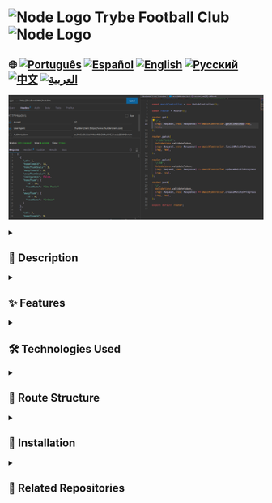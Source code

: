 # <img src="https://cdn-icons-png.flaticon.com/128/5968/5968322.png" alt="Node Logo" width="52" height="30" /> Trybe Football Club <img src="https://cdn-icons-png.flaticon.com/128/5968/5968322.png" alt="Node Logo" width="52" height="30" />

## 🌐 [![Português](https://img.shields.io/badge/Português-green)](https://github.com/SamuelRocha91/trybeFutebolClube/blob/main/README.md) [![Español](https://img.shields.io/badge/Español-yellow)](https://github.com/SamuelRocha91/trybeFutebolClube/blob/main/README_es.md) [![English](https://img.shields.io/badge/English-blue)](https://github.com/SamuelRocha91/trybeFutebolClube/blob/main/README_en.md) [![Русский](https://img.shields.io/badge/Русский-lightgrey)](https://github.com/SamuelRocha91/trybeFutebolClube/blob/main/README_ru.md) [![中文](https://img.shields.io/badge/中文-red)](https://github.com/SamuelRocha91/trybeFutebolClube/blob/main/README_ch.md) [![العربية](https://img.shields.io/badge/العربية-orange)](https://github.com/SamuelRocha91/trybeFutebolClube/blob/main/README_ar.md)

![Application Preview](./capturaEnpoint.png)

<details>
  <summary><h2>📄 Description</h2></summary>

  **Trybe Football Club** is a football game management application developed as part of the Backend module of the Web Development course at Trybe. This project allows users to manage matches, teams, and leaders simply and efficiently, using a robust and dockerized backend.

</details>

<details>
  <summary><h2>✨ Features</h2></summary>

  - **Match Management**: Creation, update, and finishing of ongoing matches.
  - **Team Management**: Registration and manipulation of information about football teams.
  - **Login System**: User authentication to ensure data security and integrity.
  - **Leaderboard**: Retrieval of information about team standings in an easy-to-understand format.

</details>

<details>
  <summary><h2>🛠️ Technologies Used</h2></summary>

  - **Node.js**: JavaScript runtime environment on the server side.
  - **Express**: Framework for building RESTful APIs.
  - **Sequelize**: ORM (Object-Relational Mapping) for database manipulation.
  - **Docker**: For containerization of the application, facilitating configuration and dependency management.
  - **TypeScript**: For static typing, increasing code quality and maintainability.

</details>

<details>
  <summary><h2>📑 Route Structure</h2></summary>

  The API has the following routes:

  - **Teams**
    - `GET /teams`: Retrieves all teams.
    - `POST /teams`: Creates a new team.

  - **Login**
    - `POST /login`: Authenticates the user.

  - **Matches**
    - `GET /matches`: Retrieves all matches.
    - `POST /matches`: Creates a new match.
    - `PATCH /matches/:id`: Updates an ongoing match.
    - `PATCH /matches/:id/finish`: Finishes an ongoing match.

  - **Leaderboard**
    - `GET /leaderboard`: Retrieves the standings of the teams.

</details>

<details>
  <summary><h2>🚀 Installation</h2></summary>

  1. Clone the repository:

     ```bash
     git clone <REPOSITORY_URL>
     cd trybe-futebol-clube
     ```

  2. Install the dependencies:

     ```bash
     npm install
     ```

  3. Configure Docker:

     - Ensure that Docker is installed and running on your machine.
     - You can use `docker-compose` to initialize the necessary services.

  4. To run the application, use the command:

     ```bash
     cd app
     docker-compose up --build
     ```

     The application will start on the port specified by the environment variable `APP_PORT`, defaulting to 3001.

</details>

<details>
  <summary><h2>🔗 Related Repositories</h2></summary>

  - 🗡️ [Trybe Smith](https://github.com/SamuelRocha91/TrybeSmith/blob/main/README_en.md)
  - 🪧 [Blogs Api](https://github.com/SamuelRocha91/BlogsApi/blob/main/README_en.md)
  - 🐉 [Trybers and Dragons](https://github.com/SamuelRocha91/trybeAndDragons/blob/main/README_en.md)

</details>

